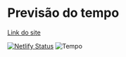# Previsão do tempo

[Link do site](https://63409396ccdf940553341c7c--gregarious-pavlova-0a01c7.netlify.app/)

[![Netlify Status](https://api.netlify.com/api/v1/badges/2d682c90-70bb-45cd-82f7-e4d3f04f1f94/deploy-status)](https://app.netlify.com/sites/marvelous-wisp-1b8255/deploys)
![Tempo](https://user-images.githubusercontent.com/85517774/194653788-d5431516-5374-4a0d-8daf-180d47b4be43.png)
